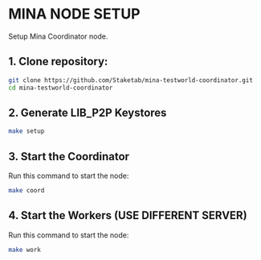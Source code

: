 # MINA NODE SETUP
Setup Mina Coordinator node.

## 1. Clone repository:

```bash
git clone https://github.com/Staketab/mina-testworld-coordinator.git
cd mina-testworld-coordinator
```

## 2. Generate LIB_P2P Keystores
```bash
make setup
```
## 3. Start the Coordinator
Run this command to start the node:  
```bash
make coord
```

## 4. Start the Workers (USE DIFFERENT SERVER)
Run this command to start the node:  
```bash
make work
```
